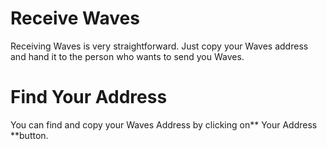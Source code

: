 # **Receive Waves**

Receiving Waves is very straightforward. Just copy your Waves address and hand it to the person who wants to send you Waves.

# Find Your Address

You can find and copy your Waves Address by clicking on** Your Address **button.



  


